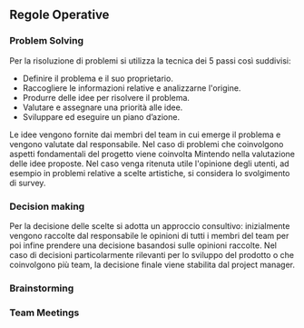 ## Regole Operative

### Problem Solving
 Per la risoluzione di problemi si utilizza la tecnica dei 5 passi così suddivisi:
- Definire il problema e il suo proprietario.
- Raccogliere le informazioni relative e analizzarne l'origine.
- Produrre delle idee per risolvere il problema.
- Valutare e assegnare una priorità alle idee.
-  Sviluppare ed eseguire un piano d’azione.

Le idee vengono fornite dai membri del team in cui emerge il problema e vengono valutate dal responsabile. Nel caso di problemi che coinvolgono aspetti fondamentali del progetto viene coinvolta Mintendo nella valutazione delle idee proposte. Nel caso venga ritenuta utile l'opinione degli utenti, ad esempio in problemi relative a scelte artistiche, si considera lo svolgimento di survey. 

### Decision making
Per la decisione delle scelte si adotta un approccio consultivo: inizialmente vengono raccolte dal responsabile le opinioni di tutti i membri del team per poi infine prendere una decisione basandosi sulle opinioni raccolte.
Nel caso di decisioni particolarmente rilevanti per lo sviluppo del prodotto o che coinvolgono più team, la decisione finale viene stabilita dal project manager.  

### Brainstorming
### Team Meetings
